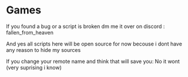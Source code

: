 # Games
If you found a bug or a script is broken dm me it over on discord : fallen_from_heaven

And yes all scripts here will be open source for now becouse i dont have any reason to hide my sources

If you change your remote name and think that will save you: No it wont (very suprising i know)
